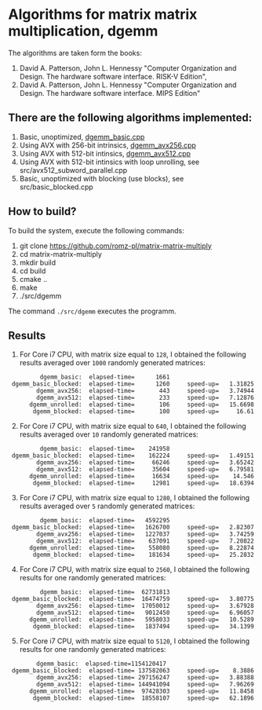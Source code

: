 # Algorithms for matrix matrix multiplication, dgemm

The algorithms are taken form the books:
1. David A. Patterson, John L. Hennessy "Computer Organization and Design. The hardware software interface. RISK-V Edition", 
2. David A. Patterson, John L. Hennessy "Computer Organization and Design. The hardware software interface. MIPS Edition"

## There are the following algorithms implemented:
1. Basic, unoptimized, [dgemm_basic.cpp](./src/dgemm_basic.cpp)
2. Using AVX with 256-bit intrinsics, [dgemm_avx256.cpp](./src/dgemm_avx256.cpp)
3. Using AVX with 512-bit intinsics, [dgemm_avx512.cpp](./src/dgemm_avx512.cpp)
4. Using AVX with 512-bit intinsics with loop unrolling, see src/avx512_subword_parallel.cpp
5. Basic, unoptimized with blocking (use blocks), see src/basic_blocked.cpp

## How to build?
To build the system, execute the following commands:
1. git clone https://github.com/romz-pl/matrix-matrix-multiply
2. cd matrix-matrix-multiply
3. mkdir build
4. cd build
5. cmake ..
6. make
7. ./src/dgemm
 
The command `./src/dgemm` executes the programm. 

## Results

1. For Core i7 CPU, with matrix size equal to `128`, I obtained the following results averaged over `1000` randomly generated matrices:
```
         dgemm_basic:  elapsed-time=      1661
 dgemm_basic_blocked:  elapsed-time=      1260     speed-up=   1.31825
        dgemm_avx256:  elapsed-time=       443     speed-up=   3.74944
        dgemm_avx512:  elapsed-time=       233     speed-up=   7.12876
      dgemm_unrolled:  elapsed-time=       106     speed-up=   15.6698
       dgemm_blocked:  elapsed-time=       100     speed-up=     16.61
```

2. For Core i7 CPU, with matrix size equal to `640`, I obtained the following results averaged over `10` randomly generated matrices:
```
         dgemm_basic:  elapsed-time=    241958
 dgemm_basic_blocked:  elapsed-time=    162224     speed-up=   1.49151
        dgemm_avx256:  elapsed-time=     66246     speed-up=   3.65242
        dgemm_avx512:  elapsed-time=     35604     speed-up=   6.79581
      dgemm_unrolled:  elapsed-time=     16634     speed-up=    14.546
       dgemm_blocked:  elapsed-time=     12981     speed-up=   18.6394
```

3. For Core i7 CPU, with matrix size equal to `1280`, I obtained the following results averaged over `5` randomly generated matrices:
```
         dgemm_basic:  elapsed-time=   4592295
 dgemm_basic_blocked:  elapsed-time=   1626700     speed-up=   2.82307
        dgemm_avx256:  elapsed-time=   1227037     speed-up=   3.74259
        dgemm_avx512:  elapsed-time=    637091     speed-up=   7.20822
      dgemm_unrolled:  elapsed-time=    558080     speed-up=   8.22874
       dgemm_blocked:  elapsed-time=    181634     speed-up=   25.2832
```
4. For Core i7 CPU, with matrix size equal to `2560`, I obtained the following results for one randomly generated matrices:
```
         dgemm_basic:  elapsed-time=  62731813
 dgemm_basic_blocked:  elapsed-time=  16474759     speed-up=   3.80775
        dgemm_avx256:  elapsed-time=  17050012     speed-up=   3.67928
        dgemm_avx512:  elapsed-time=   9012450     speed-up=   6.96057
      dgemm_unrolled:  elapsed-time=   5958033     speed-up=   10.5289
       dgemm_blocked:  elapsed-time=   1837494     speed-up=   34.1399
```

5. For Core i7 CPU, with matrix size equal to `5120`, I obtained the following results for one randomly generated matrices:
```
        dgemm_basic:  elapsed-time=1154120417
 dgemm_basic_blocked:  elapsed-time= 137582063     speed-up=    8.3886
        dgemm_avx256:  elapsed-time= 297156247     speed-up=   3.88388
        dgemm_avx512:  elapsed-time= 144941094     speed-up=   7.96269
      dgemm_unrolled:  elapsed-time=  97428303     speed-up=   11.8458
       dgemm_blocked:  elapsed-time=  18558107     speed-up=   62.1896
```
